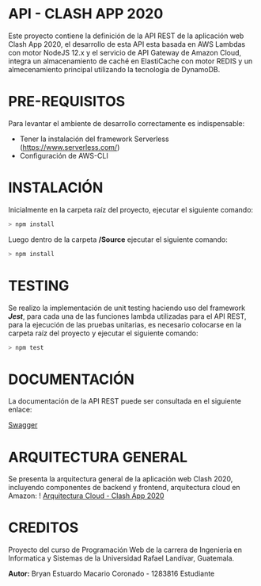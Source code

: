 # API - CLASH APP 2020

Este proyecto contiene la definición de la API REST de la aplicación web Clash App 2020, el desarrollo de esta API esta basada en AWS Lambdas con motor NodeJS 12.x y el servicio de API Gateway de Amazon Cloud, integra un almacenamiento de caché en ElastiCache con motor REDIS  y un almecenamiento principal utilizando la tecnología de DynamoDB.

# PRE-REQUISITOS

Para levantar el ambiente de desarrollo correctamente es indispensable:
- Tener la instalación del framework Serverless (https://www.serverless.com/)
- Configuración de AWS-CLI

# INSTALACIÓN
Inicialmente en la carpeta raíz del proyecto, ejecutar el siguiente comando:
```javascript
> npm install
```
Luego dentro de la carpeta **/Source** ejecutar el siguiente comando:
```javascript
> npm install
```
# TESTING
Se realizo la implementación de unit testing haciendo uso del framework ***Jest***, para cada una de las funciones lambda utilizadas para el API REST, para la ejecución de las pruebas unitarias, es necesario colocarse en la carpeta raíz del proyecto y ejecutar el siguiente comando:
```javascript
> npm test
```
# DOCUMENTACIÓN
La documentación de la API REST puede ser consultada en el siguiente enlace: 

[Swagger]( https://app.swaggerhub.com/apis-docs/BMac9715/CLASH-API/v1.0.0#/)

# ARQUITECTURA GENERAL

Se presenta la arquitectura general de la aplicación web Clash 2020, incluyendo componentes de backend y frontend, arquitectura cloud en Amazon:
! [Arquitectura Cloud - Clash App 2020][architecture]

[architecture]: https://i.ibb.co/YyzX5vk/Architecture-Clash-App.png "Arquitectura Cloud Clash App"

# CREDITOS

Proyecto del curso de Programación Web de la carrera de Ingenieria en Informatica y Sistemas de la Universidad Rafael Landívar, Guatemala.

**Autor:**
Bryan Estuardo Macario Coronado - 1283816
Estudiante